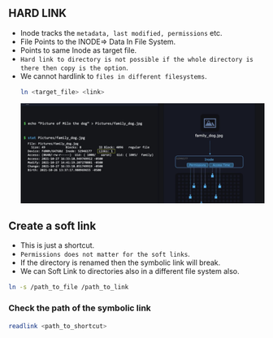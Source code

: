 ## HARD LINK
- Inode tracks the `metadata, last modified, permissions` etc.
- File Points to the INODE=> Data In File System.
- Points to same Inode as target file.
- `Hard link to directory is not possible if the whole directory is there then copy is the option`.
- We cannot hardlink to `files in different filesystems`.
    ```bash
    ln <target_file> <link>
    ```
    ![alt text](image.png)
## Create a soft link
- This is just a shortcut.
- `Permissions does not matter for the soft links`.
- If the directory is renamed then the symbolic link will break.
- We can Soft Link to directories also in a different file system also.
```bash
ln -s /path_to_file /path_to_link
```
### Check the path of the symbolic link
```bash
readlink <path_to_shortcut>
```

